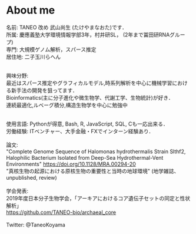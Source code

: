 # About me
名前: TANEO 改め 武山尚生 (たけやまなおた)です．<br>
所属: 慶應義塾大学環境情報学部3年，村井研SL， (2年まで冨田研RNAグループ)<br>
専門: 大規模ゲノム解析，スパース推定<br>
居住地: 二子玉川らへん<br><br>

興味分野:<br>
最近はスパース推定やグラフィカルモデル,時系列解析を中心に機械学習における新手法の開発を狙ってます． <br>
Bioinformatics(主に分子進化や微生物学、代謝工学、生物統計)が好き．<br>
連続最適化,ルベーグ積分,構造生物学を中心に勉強中<br><br>

使用言語: Pythonが得意, Bash, R, JavaScript, SQL, Cも一応出来る．<br>
労働経験: ITベンチャー、大手金融・FXでインターン経験あり．<br><br>
論文: <br>
"Complete Genome Sequence of Halomonas hydrothermalis Strain Slthf2, Halophilic Bacterium Isolated from Deep-Sea Hydrothermal-Vent Environments" https://doi.org/10.1128/MRA.00294-20 <br>
"真核生物の起源における原核生物の重要性と当時の地球環境" (地学雑誌、unpublished, review)<br><br>
学会発表:<br>
2019年度日本分子生物学会，「アーキアにおけるコア遺伝⼦セットの同定と性状解析」 <br>https://github.com/TANEO-bio/archaeal_core<br><br>
Twitter: @TaneoKoyama<br>
<br>
